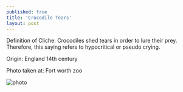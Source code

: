 ```yaml
---
published: true
title: 'Crocodile Tears'
layout: post
---
```

Definition of Cliche: Crocodiles shed tears in order to lure their prey. Therefore, this saying refers to hypocritical or pseudo crying.

Origin: England 14th century

Photo taken at: Fort worth zoo

![photo](http://res.cloudinary.com/dijs-design/image/upload/v1449355285/croctears_tyoubc.jpg)
